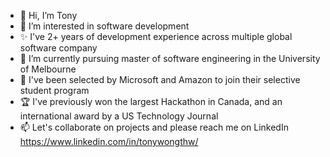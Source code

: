 - 👋 Hi, I’m Tony
- 👀 I’m interested in software development
- ✨ I've 2+ years of development experience across multiple global software company
- 🌱 I’m currently pursuing master of software engineering in the University of Melbourne
- 💞️ I've been selected by Microsoft and Amazon to join their selective student program
- 🏆 I've previously won the largest Hackathon in Canada, and an international award by a US Technology Journal
- 📫 Let's collaborate on projects and please reach me on LinkedIn https://www.linkedin.com/in/tonywongthw/

<!---
tonywongthw/tonywongthw is a ✨ special ✨ repository because its `README.md` (this file) appears on your GitHub profile.
You can click the Preview link to take a look at your changes.
--->

